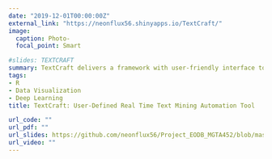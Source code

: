 ```yaml
---
date: "2019-12-01T00:00:00Z"
external_link: "https://neonflux56.shinyapps.io/TextCraft/"
image:
  caption: Photo-
  focal_point: Smart

#slides: TEXTCRAFT
summary: TextCraft delivers a framework with user-friendly interface to analyze and visualise any text corpus making it a versatile asset for unstructured text analysis. TextCraft is unique in the way that it is scalable, robust and its ease-of-interpretation, thus making it seamless even for user having minimal background in dealing with text. It uses various natural language processing algorithms in the backend, which are easily configurable, producing accurately tailored results.
tags:
- R
- Data Visualization
- Deep Learning
title: TextCraft: User-Defined Real Time Text Mining Automation Tool 	

url_code: ""
url_pdf: ""
url_slides: https://github.com/neonflux56/Project_EODB_MGTA452/blob/master/EODB.pptx
url_video: ""
---
```

